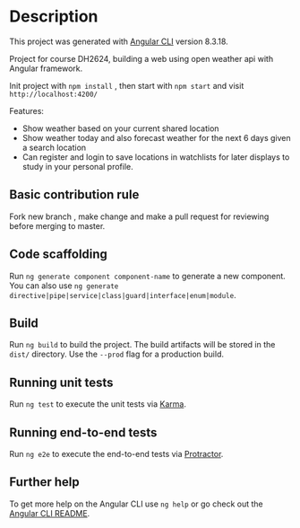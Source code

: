 # Description

This project was generated with [Angular CLI](https://github.com/angular/angular-cli) version 8.3.18.

Project for course DH2624, building a web using open weather api with Angular framework.

Init project with `npm install` , then start with `npm start` and visit `http://localhost:4200/` 

Features: 
* Show weather based on your current shared location 
* Show weather today and also forecast weather for the next 6 days given a search location
* Can register and login to save locations in watchlists for later displays to study in your personal profile. 

## Basic contribution rule

Fork new branch , make change and make a pull request for reviewing before merging to master. 


## Code scaffolding

Run `ng generate component component-name` to generate a new component. You can also use `ng generate directive|pipe|service|class|guard|interface|enum|module`.

## Build

Run `ng build` to build the project. The build artifacts will be stored in the `dist/` directory. Use the `--prod` flag for a production build.

## Running unit tests

Run `ng test` to execute the unit tests via [Karma](https://karma-runner.github.io).

## Running end-to-end tests

Run `ng e2e` to execute the end-to-end tests via [Protractor](http://www.protractortest.org/).

## Further help

To get more help on the Angular CLI use `ng help` or go check out the [Angular CLI README](https://github.com/angular/angular-cli/blob/master/README.md).
